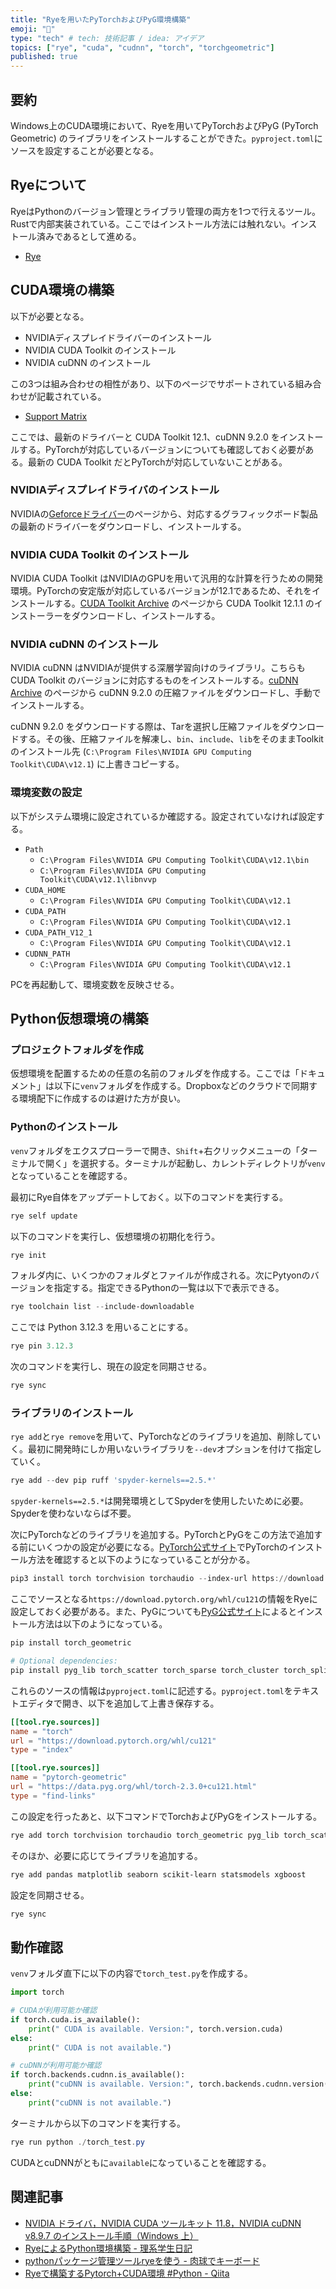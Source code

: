 ```yaml
---
title: "Ryeを用いたPyTorchおよびPyG環境構築"
emoji: "🌟"
type: "tech" # tech: 技術記事 / idea: アイデア
topics: ["rye", "cuda", "cudnn", "torch", "torchgeometric"]
published: true
---
```


## 要約

Windows上のCUDA環境において、Ryeを用いてPyTorchおよびPyG (PyTorch Geometric) のライブラリをインストールすることができた。`pyproject.toml`にソースを設定することが必要となる。

## Ryeについて

RyeはPythonのバージョン管理とライブラリ管理の両方を1つで行えるツール。Rustで内部実装されている。ここではインストール方法には触れない。インストール済みであるとして進める。

- [Rye](https://rye.astral.sh/)

## CUDA環境の構築

以下が必要となる。

- NVIDIAディスプレイドライバーのインストール
- NVIDIA CUDA Toolkit のインストール
- NVIDIA cuDNN のインストール

この3つは組み合わせの相性があり、以下のページでサポートされている組み合わせが記載されている。

- [Support Matrix](https://docs.nvidia.com/deeplearning/cudnn/latest/reference/support-matrix.html)

ここでは、最新のドライバーと CUDA Toolkit 12.1、cuDNN 9.2.0 をインストールする。PyTorchが対応しているバージョンについても確認しておく必要がある。最新の CUDA Toolkit だとPyTorchが対応していないことがある。

### NVIDIAディスプレイドライバのインストール

NVIDIAの[Geforceドライバー](https://www.nvidia.com/ja-jp/geforce/drivers/)のページから、対応するグラフィックボード製品の最新のドライバーをダウンロードし、インストールする。

### NVIDIA CUDA Toolkit のインストール

NVIDIA CUDA Toolkit はNVIDIAのGPUを用いて汎用的な計算を行うための開発環境。PyTorchの安定版が対応しているバージョンが12.1であるため、それをインストールする。[CUDA Toolkit Archive](https://developer.nvidia.com/cuda-toolkit-archive) のページから CUDA Toolkit 12.1.1 のインストーラーをダウンロードし、インストールする。

### NVIDIA cuDNN のインストール

NVIDIA cuDNN はNVIDIAが提供する深層学習向けのライブラリ。こちらも CUDA Toolkit のバージョンに対応するものをインストールする。[cuDNN Archive](https://developer.nvidia.com/cudnn-archive) のページから cuDNN 9.2.0 の圧縮ファイルをダウンロードし、手動でインストールする。

cuDNN 9.2.0 をダウンロードする際は、Tarを選択し圧縮ファイルをダウンロードする。その後、圧縮ファイルを解凍し、`bin`、`include`、`lib`をそのままToolkitのインストール先 (`C:\Program Files\NVIDIA GPU Computing Toolkit\CUDA\v12.1`) に上書きコピーする。

### 環境変数の設定

以下がシステム環境に設定されているか確認する。設定されていなければ設定する。

- `Path`
  - `C:\Program Files\NVIDIA GPU Computing Toolkit\CUDA\v12.1\bin`
  - `C:\Program Files\NVIDIA GPU Computing Toolkit\CUDA\v12.1\libnvvp`
- `CUDA_HOME`
  - `C:\Program Files\NVIDIA GPU Computing Toolkit\CUDA\v12.1`
- `CUDA_PATH`
  - `C:\Program Files\NVIDIA GPU Computing Toolkit\CUDA\v12.1`
- `CUDA_PATH_V12_1`
  - `C:\Program Files\NVIDIA GPU Computing Toolkit\CUDA\v12.1`
- `CUDNN_PATH`
  - `C:\Program Files\NVIDIA GPU Computing Toolkit\CUDA\v12.1`

PCを再起動して、環境変数を反映させる。

## Python仮想環境の構築

### プロジェクトフォルダを作成

仮想環境を配置するための任意の名前のフォルダを作成する。ここでは「ドキュメント」は以下に`venv`フォルダを作成する。Dropboxなどのクラウドで同期する環境配下に作成するのは避けた方が良い。

### Pythonのインストール

`venv`フォルダをエクスプローラーで開き、`Shift`+右クリックメニューの「ターミナルで開く」を選択する。ターミナルが起動し、カレントディレクトリが`venv`となっていることを確認する。

最初にRye自体をアップデートしておく。以下のコマンドを実行する。

```powershell
rye self update
```

以下のコマンドを実行し、仮想環境の初期化を行う。

```powershell
rye init
```

フォルダ内に、いくつかのフォルダとファイルが作成される。次にPytyonのバージョンを指定する。指定できるPythonの一覧は以下で表示できる。

```powershell
rye toolchain list --include-downloadable
```

ここでは Python 3.12.3 を用いることにする。

```powershell
rye pin 3.12.3
```

次のコマンドを実行し、現在の設定を同期させる。

```powershell
rye sync
```

### ライブラリのインストール

`rye add`と`rye remove`を用いて、PyTorchなどのライブラリを追加、削除していく。最初に開発時にしか用いないライブラリを`--dev`オプションを付けて指定していく。

```powershell
rye add --dev pip ruff 'spyder-kernels==2.5.*'
```

`spyder-kernels==2.5.*`は開発環境としてSpyderを使用したいために必要。Spyderを使わないならば不要。

次にPyTorchなどのライブラリを追加する。PyTorchとPyGをこの方法で追加する前にいくつかの設定が必要になる。[PyTorch公式サイト](https://pytorch.org/get-started/locally/)でPyTorchのインストール方法を確認すると以下のようになっていることが分かる。

```powershell
pip3 install torch torchvision torchaudio --index-url https://download.pytorch.org/whl/cu121
```

ここでソースとなる`https://download.pytorch.org/whl/cu121`の情報をRyeに設定しておく必要がある。また、PyGについても[PyG公式サイト](https://pytorch-geometric.readthedocs.io/en/latest/install/installation.html)によるとインストール方法は以下のようになっている。

```powershell
pip install torch_geometric

# Optional dependencies:
pip install pyg_lib torch_scatter torch_sparse torch_cluster torch_spline_conv -f https://data.pyg.org/whl/torch-2.3.0+cu121.html
```

これらのソースの情報は`pyproject.toml`に記述する。`pyproject.toml`をテキストエディタで開き、以下を追加して上書き保存する。

```toml
[[tool.rye.sources]]
name = "torch"
url = "https://download.pytorch.org/whl/cu121"
type = "index"

[[tool.rye.sources]]
name = "pytorch-geometric"
url = "https://data.pyg.org/whl/torch-2.3.0+cu121.html"
type = "find-links"
```

この設定を行ったあと、以下コマンドでTorchおよびPyGをインストールする。

```powershell
rye add torch torchvision torchaudio torch_geometric pyg_lib torch_scatter torch_sparse torch_cluster torch_spline_conv
```

そのほか、必要に応じてライブラリを追加する。

```powershell
rye add pandas matplotlib seaborn scikit-learn statsmodels xgboost
```

設定を同期させる。

```powershell
rye sync
```

## 動作確認

`venv`フォルダ直下に以下の内容で`torch_test.py`を作成する。

```python:torch_test.py
import torch

# CUDAが利用可能か確認
if torch.cuda.is_available():
    print(" CUDA is available. Version:", torch.version.cuda)
else:
    print(" CUDA is not available.")

# cuDNNが利用可能か確認
if torch.backends.cudnn.is_available():
    print("cuDNN is available. Version:", torch.backends.cudnn.version())
else:
    print("cuDNN is not available.")
```

ターミナルから以下のコマンドを実行する。

```powershell
rye run python ./torch_test.py
```

CUDAとcuDNNがともに`available`になっていることを確認する。

## 関連記事

- [NVIDIA ドライバ，NVIDIA CUDA ツールキット 11.8，NVIDIA cuDNN v8.9.7 のインストール手順（Windows 上）](https://www.kkaneko.jp/tools/win/cuda.html)
- [RyeによるPython環境構築 - 理系学生日記](https://kiririmode.hatenablog.jp/entry/20240105/1704466799)
- [pythonパッケージ管理ツールryeを使う - 肉球でキーボード](https://nsakki55.hatenablog.com/entry/2023/05/29/013658)
- [Ryeで構築するPytorch+CUDA環境 #Python - Qiita](https://qiita.com/nyanko-box/items/52aace19cb99fb1146c2)
